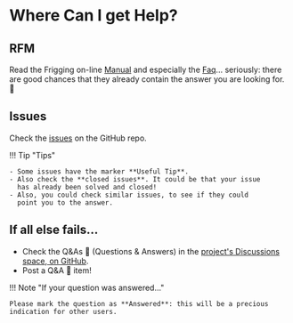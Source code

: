 Where Can I get Help?
=====================

## RFM 

Read the Frigging on-line [Manual](/index.html) and especially the [Faq](../tips)... seriously: there are good chances that they already contain
the answer you are looking for. 🙂

## Issues

Check the [issues](https://github.com/fralau/mkdocs_macros_plugin/issues) 
on the GitHub repo.


!!! Tip "Tips"

    - Some issues have the marker **Useful Tip**.
    - Also check the **closed issues**. It could be that your issue
      has already been solved and closed!
    - Also, you could check similar issues, to see if they could
      point you to the answer.

## If all else fails...

- Check the Q&As 🙏 (Questions & Answers) in the [project's Discussions space, on GitHub](https://github.com/fralau/mkdocs_macros_plugin/discussions).
- Post a Q&A 🙏 item!

!!! Note "If your question was answered..."

    Please mark the question as **Answered**: this will be a precious
    indication for other users.